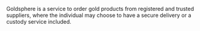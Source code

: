 Goldsphere is a service to order gold products from registered and trusted suppliers, where the individual may choose to have a secure delivery or a custody service included. 
